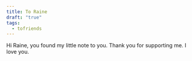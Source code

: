 ```yaml
---
title: To Raine
draft: "true"
tags:
  - tofriends
---
```

Hi Raine, you found my little note to you. Thank you for supporting me. I love you.